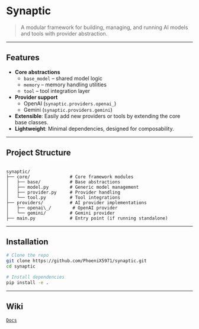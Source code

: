 # Synaptic

> A modular framework for building, managing, and running AI models and tools
> with provider abstraction.

---

## Features

- **Core abstractions**
  - `base_model` – shared model logic
  - `memory` – memory handling utilities
  - `tool` – tool integration layer
- **Provider support**
  - OpenAI (`synaptic.providers.openai_`)
  - Gemini (`synaptic.providers.gemini`)
- **Extensible**: Easily add new providers or tools by extending the core base classes.
- **Lightweight**: Minimal dependencies, designed for composability.

---

## Project Structure

```

synaptic/
├── core/               # Core framework modules
│   ├── base/           # Base abstractions
│   ├── model.py        # Generic model management
│   ├── provider.py     # Provider handling
│   └── tool.py         # Tool integrations
├── providers/          # AI provider implementations
│   ├── openai\_/        # OpenAI provider
│   └── gemini/         # Gemini provider
├── main.py             # Entry point (if running standalone)

```

---

## Installation

```bash
# Clone the repo
git clone https://github.com/PhoeniX5971/synaptic.git
cd synaptic

# Install dependencies
pip install -e .
```

---

## Wiki

[`Docs`](https://github.com/PhoeniX5971/synaptic/blob/main/docs/)
